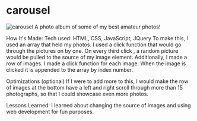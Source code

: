 # carousel
![carousel](https://user-images.githubusercontent.com/22990146/36990900-09091640-2074-11e8-898a-2bacb6ad6487.PNG)
A photo album of some of my best amateur photos!

How It's Made:
Tech used: HTML, CSS, JavaScript, JQuery
To make this, I used an array that held my photos. I used a click function that would go through the pictures on by one. On every third click , a random picture would be pulled to the source of my image element. Additionally, I made a row of images. I made a click function for each image. When the image is clicked it is appended to the array by index number. 

Optimizations
(optional)
If I were to add more to this, I would make the row of images at the bottom have a left and right scroll through more than 15 photographs, so that I could showcase even more photos. 

Lessons Learned:
I learned about changing the source of images and using web development for fun purposes. 
